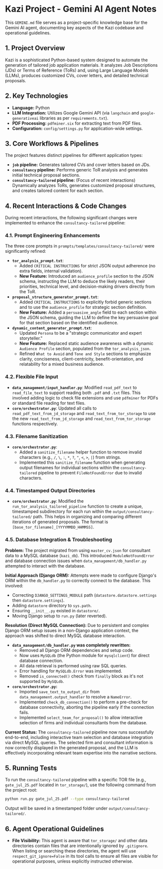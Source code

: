 # Kazi Project - Gemini AI Agent Notes

This `GEMINI.md` file serves as a project-specific knowledge base for the Gemini AI agent, documenting key aspects of the Kazi codebase and operational guidelines.

## 1. Project Overview

Kazi is a sophisticated Python-based system designed to automate the generation of tailored job application materials. It analyzes Job Descriptions (JDs) or Terms of Reference (ToRs) and, using Large Language Models (LLMs), produces customized CVs, cover letters, and detailed technical proposals.

## 2. Key Technologies

*   **Language:** Python
*   **LLM Integration:** Utilizes Google Gemini API (via `langchain` and `google-generativeai` libraries as per `requirements.txt`).
*   **PDF Processing:** `pdfminer.six` for extracting text from PDF files.
*   **Configuration:** `config/settings.py` for application-wide settings.

## 3. Core Workflows & Pipelines

The project features distinct pipelines for different application types:

*   **`job` pipeline:** Generates tailored CVs and cover letters based on JDs.
*   **`consultancy` pipeline:** Performs generic ToR analysis and generates initial technical proposal sections.
*   **`consultancy-tailored` pipeline:** (Focus of recent interactions) Dynamically analyzes ToRs, generates customized proposal structures, and creates tailored content for each section.

## 4. Recent Interactions & Code Changes

During recent interactions, the following significant changes were implemented to enhance the `consultancy-tailored` pipeline:

### 4.1. Prompt Engineering Enhancements

The three core prompts in `prompts/templates/consultancy-tailored/` were significantly refined:

*   **`tor_analysis_prompt.txt`**: 
    *   Added `CRITICAL INSTRUCTIONS` for strict JSON output adherence (no extra fields, internal validation).
    *   **New Feature:** Introduced an `audience_profile` section to the JSON schema, instructing the LLM to deduce the likely readers, their priorities, technical level, and decision-making drivers directly from the ToR.
*   **`proposal_structure_generator_prompt.txt`**: 
    *   Added `CRITICAL INSTRUCTIONS` to explicitly forbid generic sections and to use the `audience_profile` for strategic section definition.
    *   **New Feature:** Added a `persuasive_angle` field to each section within the JSON schema, guiding the LLM to define the key persuasive goal for that section based on the identified audience.
*   **`dynamic_content_generator_prompt.txt`**: 
    *   Updated `Persona` to be a "strategic communicator and expert storyteller."
    *   **New Feature:** Replaced static audience awareness with a dynamic `Audience Profile` section, populated from the `tor_analysis_json`.
    *   Refined `What to Avoid` and `Tone and Style` sections to emphasize clarity, conciseness, client-centricity, benefit-orientation, and relatability for a mixed business audience.

### 4.2. Flexible File Input

*   **`data_management/input_handler.py`**: Modified `read_pdf_text` to `read_file_text` to support reading both `.pdf` and `.txt` files. This involved adding logic to check file extensions and use `pdfminer` for PDFs or standard file reading for text files.
*   **`core/orchestrator.py`**: Updated all calls to `read_pdf_text_from_jd_storage` and `read_text_from_tor_storage` to use the new `read_text_from_jd_storage` and `read_text_from_tor_storage` functions respectively.

### 4.3. Filename Sanitization

*   **`core/orchestrator.py`**: 
    *   Added a `sanitize_filename` helper function to remove invalid characters (e.g., `/`, `\`, `:`, `*`, `?`, `"`, `<`, `>`, `|`) from strings.
    *   Implemented this `sanitize_filename` function when generating output filenames for individual sections within the `consultancy-tailored` pipeline to prevent `FileNotFoundError` due to invalid characters.

### 4.4. Timestamped Output Directories

*   **`core/orchestrator.py`**: Modified the `run_tor_analysis_tailored_pipeline` function to create a unique, timestamped subdirectory for each run within the `output/consultancy-tailored/` path. This helps in organizing and comparing different iterations of generated proposals. The format is `[base_tor_filename]_[YYYYMMDD_HHMMSS]`.

### 4.5. Database Integration & Troubleshooting

**Problem:** The project migrated from using `master_cv.json` for consultant data to a MySQL database (`kazi_db`). This introduced `ModuleNotFoundError` and database connection issues when `data_management/db_handler.py` attempted to interact with the database.

**Initial Approach (Django ORM):** Attempts were made to configure Django's ORM within the `db_handler.py` to correctly connect to the database. This involved:
*   Correcting `DJANGO_SETTINGS_MODULE` path (`datastore.datastore.settings` then `datastore.settings`).
*   Adding `datastore` directory to `sys.path`.
*   Ensuring `__init__.py` existed in `datastore/`.
*   Moving Django setup to `run.py` (later reverted).

**Resolution (Direct MySQL Connection):** Due to persistent and complex Django ORM setup issues in a non-Django application context, the approach was shifted to direct MySQL database interaction.
*   **`data_management/db_handler.py` was completely rewritten:**
    *   Removed all Django ORM dependencies and setup code.
    *   Now uses `MySQLdb` (the Python module for `mysqlclient`) for direct database connection.
    *   All data retrieval is performed using raw SQL queries.
    *   Error handling for `MySQLdb.Error` was implemented.
    *   Removed `is_connected()` check from `finally` block as it's not supported by `MySQLdb`.
*   **`core/orchestrator.py`:**
    *   Imported `save_text_to_output_dir` from `data_management.output_handler` to resolve a `NameError`.
    *   Implemented `check_db_connection()` to perform a pre-check for database connectivity, aborting the pipeline early if the connection fails.
    *   Implemented `select_team_for_proposal()` to allow interactive selection of firms and individual consultants from the database.

**Current Status:** The `consultancy-tailored` pipeline now runs successfully end-to-end, including interactive team selection and database integration via direct MySQL queries. The selected firm and consultant information is now correctly displayed in the generated proposal, and the LLM is effectively incorporating relevant team expertise into the narrative sections.

## 5. Running Tests

To run the `consultancy-tailored` pipeline with a specific TOR file (e.g., `gate_jul_25.pdf` located in `tor_storage/`), use the following command from the project root:

```bash
python run.py gate_jul_25.pdf --type consultancy-tailored
```

Output will be saved in a timestamped folder under `output/consultancy-tailored/`.

## 6. Agent Operational Guidelines

*   **File Visibility:** This agent is aware that `tor_storage/` and other data directories contain files that are intentionally ignored by `.gitignore`. When listing or searching these directories, the agent will use `respect_git_ignore=False` in its tool calls to ensure all files are visible for operational purposes, unless explicitly instructed otherwise.